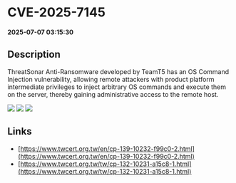 # CVE-2025-7145

**2025-07-07 03:15:30**

## Description
ThreatSonar Anti-Ransomware developed by TeamT5 has an OS Command Injection vulnerability, allowing remote attackers with product platform intermediate privileges to inject arbitrary OS commands and execute them on the server, thereby gaining administrative access to the remote host.

![](https://img.shields.io/static/v1?label=Score&message=8.6&color=red)
![](https://img.shields.io/static/v1?label=Severity&message=HIGH&color=red)
![](https://img.shields.io/static/v1?label=CWE&message=RCE&color=green)

## Links
- [https://www.twcert.org.tw/en/cp-139-10232-f99c0-2.html](https://www.twcert.org.tw/en/cp-139-10232-f99c0-2.html)
- [https://www.twcert.org.tw/tw/cp-132-10231-a15c8-1.html](https://www.twcert.org.tw/tw/cp-132-10231-a15c8-1.html)
